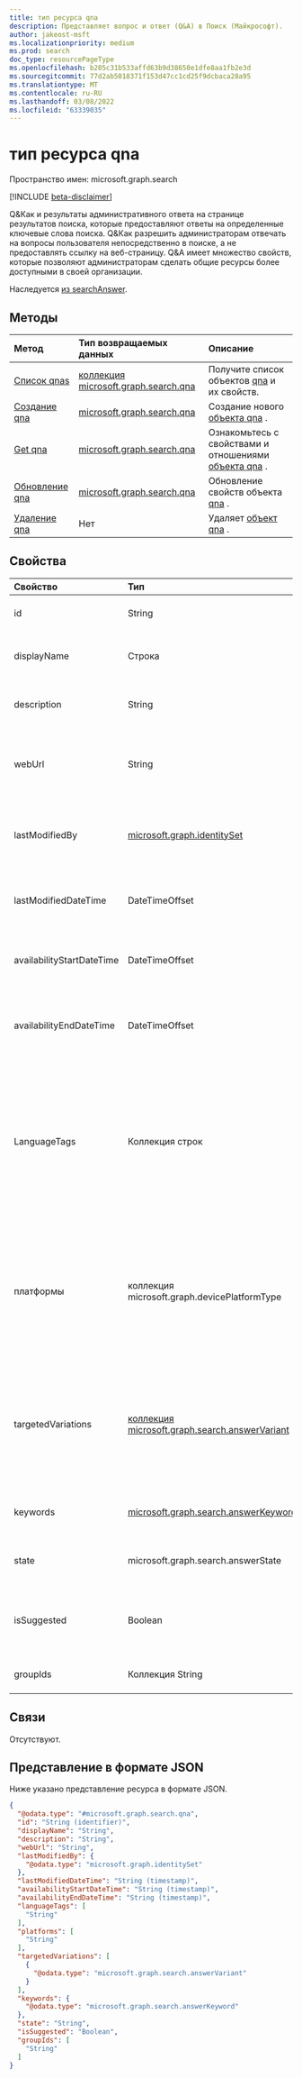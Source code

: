 ```yaml
---
title: тип ресурса qna
description: Представляет вопрос и ответ (Q&A) в Поиск (Майкрософт).
author: jakeost-msft
ms.localizationpriority: medium
ms.prod: search
doc_type: resourcePageType
ms.openlocfilehash: b205c31b533affd63b9d38650e1dfe8aa1fb2e3d
ms.sourcegitcommit: 77d2ab5018371f153d47cc1cd25f9dcbaca28a95
ms.translationtype: MT
ms.contentlocale: ru-RU
ms.lasthandoff: 03/08/2022
ms.locfileid: "63339035"
---
```

# <a name="qna-resource-type"></a>тип ресурса qna

Пространство имен: microsoft.graph.search

[!INCLUDE [beta-disclaimer](../../includes/beta-disclaimer.md)]

Q&Как и результаты административного ответа на странице результатов поиска, которые предоставляют ответы на определенные ключевые слова поиска. Q&Как разрешить администраторам отвечать на вопросы пользователя непосредственно в поиске, а не предоставлять ссылку на веб-страницу. Q&A имеет множество свойств, которые позволяют администраторам сделать общие ресурсы более доступными в своей организации.

Наследуется [из searchAnswer](../resources/search-searchAnswer.md).

## <a name="methods"></a>Методы
|Метод|Тип возвращаемых данных|Описание|
|:---|:---|:---|
|[Список qnas](../api/search-searchentity-list-qnas.md)|[коллекция microsoft.graph.search.qna](../resources/search-qna.md)|Получите список объектов [qna](../resources/search-qna.md) и их свойств.|
|[Создание qna](../api/search-searchentity-post-qnas.md)|[microsoft.graph.search.qna](../resources/search-qna.md)|Создание нового [объекта qna](../resources/search-qna.md) .|
|[Get qna](../api/search-qna-get.md)|[microsoft.graph.search.qna](../resources/search-qna.md)|Ознакомьтесь с свойствами и отношениями [объекта qna](../resources/search-qna.md) .|
|[Обновление qna](../api/search-qna-update.md)|[microsoft.graph.search.qna](../resources/search-qna.md)|Обновление свойств объекта [qna](../resources/search-qna.md) .|
|[Удаление qna](../api/search-qna-delete.md)|Нет|Удаляет [объект qna](../resources/search-qna.md) .|

## <a name="properties"></a>Свойства
|Свойство|Тип|Описание|
|:---|:---|:---|
|id|String|Уникальный идентификатор (GUID) для qna. Наследуется [от сущности](../resources/entity.md).|
|displayName|Строка|Вопрос, отображаемый в результатах поиска. Наследуется [от searchAnswer](../resources/search-searchAnswer.md).|
|description|String|Ответ, отображаемый в результатах поиска. Наследуется [от searchAnswer](../resources/search-searchAnswer.md).|
|webUrl|String|URL-ссылка Qna. Когда пользователи щелкают этот qna в результатах поиска, они перейдут на этот URL-адрес. Наследуется [от searchAnswer](../resources/search-searchAnswer.md).|
|lastModifiedBy|[microsoft.graph.identitySet](../resources/identityset.md)|Сведения о пользователе, который создал или в последний раз изменил qna. Наследуется [от searchAnswer](../resources/search-searchAnswer.md). Только для чтения. |
|lastModifiedDateTime|DateTimeOffset| Время создания или редактирования QNA. Наследуется [от searchAnswer](../resources/search-searchAnswer.md). Только для чтения.|
|availabilityStartDateTime|DateTimeOffset|Timestamp того, когда qna начнет отображаться в качестве результата поиска. Установите, как `null` всегда доступно.|
|availabilityEndDateTime|DateTimeOffset|Timestamp того, когда qna остановится, чтобы появиться в качестве результата поиска. Установите, как `null` всегда доступно.|
|LanguageTags|Коллекция строк|Список языковых имен, которые географически специфичны и которые можно просмотреть в этом QnA. Каждое значение тега языка следует шаблону {language}-{REGION}. В качестве примера можно `en-US` привести английский язык, используемый в США. В [списке](search-api-answers-overview.md#supported-language-tags) возможных значений см. поддерживаемые языковые теги. |
|платформы|коллекция microsoft.graph.devicePlatformType|Список устройств и операционных систем, которые могут просматривать этот qna. Возможные значения: `unknown`, `android`, `androidForWork`, `ios`, `macOS`, `windowsPhone81`, `windowsPhone81AndLater`, `windows10AndLater`, `androidWorkProfile`, `androidASOP`.|
|targetedVariations|[коллекция microsoft.graph.search.answerVariant](../resources/search-answerVariant.md)|Варианты QNA для разных стран или устройств. Используйте, когда необходимо показывать пользователям различные контенты на основе их устройства, страны или региона или обоих. Параметры даты и группы будут применяться для всех вариантов.|
|keywords|[microsoft.graph.search.answerKeyword](../resources/search-answerKeyword.md)|Ключевые слова, которые запускают этот qna, отображаются в результатах поиска.|
|state|microsoft.graph.search.answerState|Состояние qna. Возможные значения: `published`, , `draft`, или `excluded``unknownFutureValue`.|
|isSuggested|Boolean| True, если этот qna был предложен администратору пользователем или был заминирован и предложен Корпорацией Майкрософт. Только для чтения.|
|groupIds|Коллекция String|Список групп безопасности, которые могут просматривать этот qna.|


## <a name="relationships"></a>Связи
Отсутствуют.

## <a name="json-representation"></a>Представление в формате JSON
Ниже указано представление ресурса в формате JSON.
<!-- {
  "blockType": "resource",
  "keyProperty": "id",
  "@odata.type": "microsoft.graph.search.qna",
  "baseType": "microsoft.graph.search.searchAnswer",
  "openType": false
}
-->
``` json
{
  "@odata.type": "#microsoft.graph.search.qna",
  "id": "String (identifier)",
  "displayName": "String",
  "description": "String",
  "webUrl": "String",
  "lastModifiedBy": {
    "@odata.type": "microsoft.graph.identitySet"
  },
  "lastModifiedDateTime": "String (timestamp)",
  "availabilityStartDateTime": "String (timestamp)",
  "availabilityEndDateTime": "String (timestamp)",
  "languageTags": [
    "String"
  ],
  "platforms": [
    "String"
  ],
  "targetedVariations": [
    {
      "@odata.type": "microsoft.graph.search.answerVariant"
    }
  ],
  "keywords": {
    "@odata.type": "microsoft.graph.search.answerKeyword"
  },
  "state": "String",
  "isSuggested": "Boolean",
  "groupIds": [
    "String"
  ]
}
```

